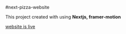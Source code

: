 #next-pizza-website

This project created with using **Nextjs, framer-motion**

[website is live](https://pizza-website-pi.vercel.app/)
